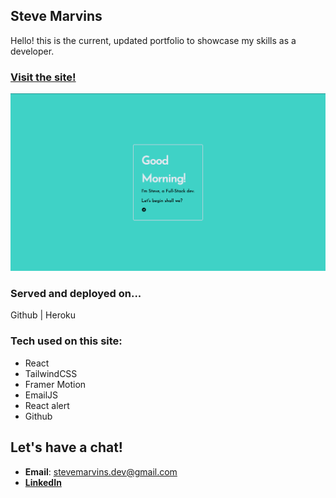 ## Steve Marvins
Hello! this is the current, updated portfolio to showcase my skills as a developer.


### [Visit the site!](https://steve-marvins.herokuapp.com/)
![Trailer pic](/screenshot.png)

### Served and deployed on...
Github | Heroku

### Tech used on this site:
* React
* TailwindCSS
* Framer Motion
* EmailJS
* React alert
* Github

## Let's have a chat!
* **Email**: [stevemarvins.dev@gmail.com](https://www.stevemarvins.dev@gmail.com/)
* **[LinkedIn](https://www.linkedin.com/in/stevemarvins-dev)**
